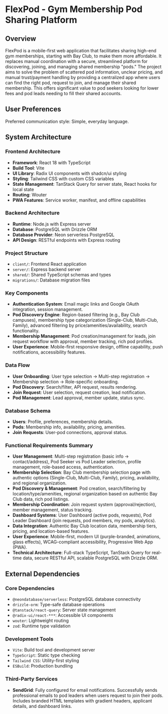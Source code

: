 # FlexPod - Gym Membership Pod Sharing Platform

## Overview
FlexPod is a mobile-first web application that facilitates sharing high-end gym memberships, starting with Bay Club, to make them more affordable. It replaces manual coordination with a secure, streamlined platform for discovering, joining, and managing shared membership "pods." The project aims to solve the problem of scattered pod information, unclear pricing, and manual trust/payment handling by providing a centralized app where users can find the right pod, request to join, and manage their shared membership. This offers significant value to pod seekers looking for lower fees and pod leads needing to fill their shared accounts.

## User Preferences
Preferred communication style: Simple, everyday language.

## System Architecture

### Frontend Architecture
- **Framework**: React 18 with TypeScript
- **Build Tool**: Vite
- **UI Library**: Radix UI components with shadcn/ui styling
- **Styling**: Tailwind CSS with custom CSS variables
- **State Management**: TanStack Query for server state, React hooks for local state
- **Routing**: Wouter
- **PWA Features**: Service worker, manifest, and offline capabilities

### Backend Architecture
- **Runtime**: Node.js with Express server
- **Database**: PostgreSQL with Drizzle ORM
- **Database Provider**: Neon serverless PostgreSQL
- **API Design**: RESTful endpoints with Express routing

### Project Structure
- `client/`: Frontend React application
- `server/`: Express backend server
- `shared/`: Shared TypeScript schemas and types
- `migrations/`: Database migration files

### Key Components
- **Authentication System**: Email magic links and Google OAuth integration, session management.
- **Pod Discovery Engine**: Region-based filtering (e.g., Bay Club campuses), membership type categorization (Single-Club, Multi-Club, Family), advanced filtering by price/amenities/availability, search functionality.
- **Membership Management**: Pod creation/management for leads, join request workflow with approval, member tracking, rich pod profiles.
- **User Experience**: Mobile-first responsive design, offline capability, push notifications, accessibility features.

### Data Flow
- **User Onboarding**: User type selection → Multi-step registration → Membership selection → Role-specific onboarding.
- **Pod Discovery**: Search/filter, API request, results rendering.
- **Join Request**: User selection, request creation, lead notification.
- **Pod Management**: Lead approval, member update, status sync.

### Database Schema
- **Users**: Profile, preferences, membership details.
- **Pods**: Membership info, availability, pricing, amenities.
- **Join Requests**: User-pod connections, approval status.

### Functional Requirements Summary
- **User Management**: Multi-step registration (basic info → contact/address), Pod Seeker vs Pod Leader selection, profile management, role-based access, authentication.
- **Membership Selection**: Bay Club membership selection page with authentic options (Single-Club, Multi-Club, Family), pricing, availability, and regional organization.
- **Pod Discovery & Management**: Pod creation, search/filtering by location/type/amenities, regional organization based on authentic Bay Club data, rich pod listings.
- **Membership Coordination**: Join request system (approval/rejection), member management, status tracking.
- **Dashboard Systems**: User Dashboard (active pods, requests), Pod Leader Dashboard (join requests, pod members, my pods, analytics).
- **Data Integration**: Authentic Bay Club location data, membership tiers, pricing, and location-based features.
- **User Experience**: Mobile-first, modern UI (purple-branded, animations, glass effects), WCAG-compliant accessibility, Progressive Web App (PWA).
- **Technical Architecture**: Full-stack TypeScript, TanStack Query for real-time data, secure RESTful API, scalable PostgreSQL with Drizzle ORM.

## External Dependencies

### Core Dependencies
- `@neondatabase/serverless`: PostgreSQL database connectivity
- `drizzle-orm`: Type-safe database operations
- `@tanstack/react-query`: Server state management
- `@radix-ui/react-***`: Accessible UI components
- `wouter`: Lightweight routing
- `zod`: Runtime type validation

### Development Tools
- `Vite`: Build tool and development server
- `TypeScript`: Static type checking
- `Tailwind CSS`: Utility-first styling
- `ESBuild`: Production bundling

### Third-Party Services
- **SendGrid**: Fully configured for email notifications. Successfully sends professional emails to pod leaders when users request to join their pods. Includes branded HTML templates with gradient headers, applicant details, and dashboard links.